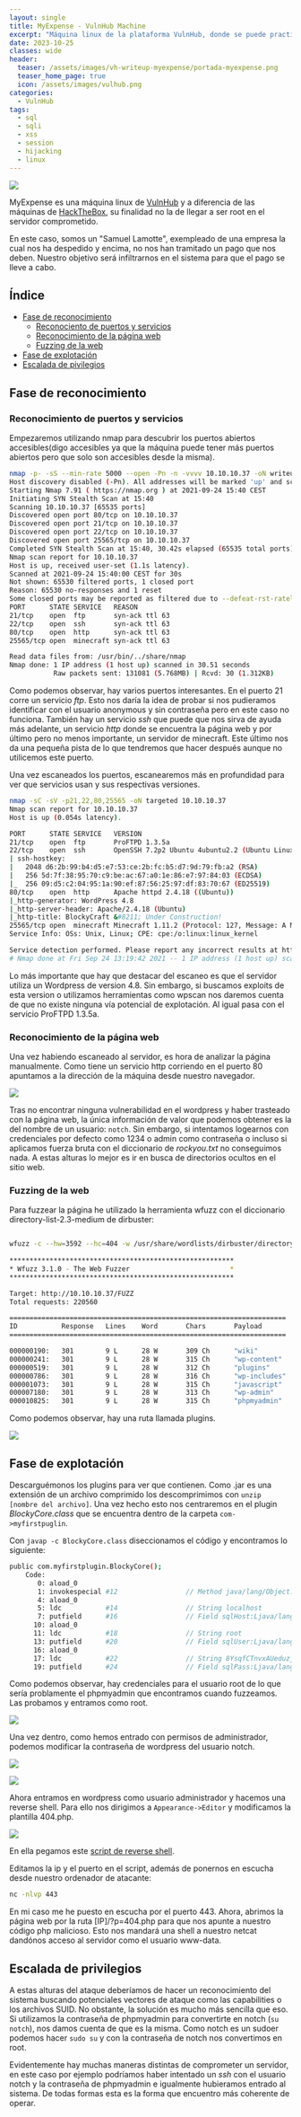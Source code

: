 ```yaml
---
layout: single
title: MyExpense - VulnHub Machine
excerpt: "Máquina linux de la plataforma VulnHub, donde se puede practicar XSS y SQLI"
date: 2023-10-25
classes: wide
header:
  teaser: /assets/images/vh-writeup-myexpense/portada-myexpense.png
  teaser_home_page: true
  icon: /assets/images/vulhub.png
categories:
  - VulnHub
tags:
  - sql
  - sqli
  - xss
  - session
  - hijacking
  - linux
---
```

![](/assets/images/vh-writeup-myexpense/portada-myexpense.png)

MyExpense es una máquina linux de [VulnHub](https://www.vulnhub.com/entry/myexpense-1,405/#top) y a diferencia de las máquinas de [HackTheBox](https://www.hackthebox.com/), su finalidad no la de llegar a ser root en el servidor comprometido.

En este caso, somos un "Samuel Lamotte", exempleado de una empresa la cual nos ha despedido y encima, no nos han tramitado un pago que nos deben. Nuestro objetivo será infiltrarnos en el sistema para que el pago se lleve a cabo.

## Índice
* [Fase de reconocimiento](#reconocimiento)
  * [Reconociento de puertos y servicios](#reconocimiento)
  * [Reconocimiento de la página web](#reconocimiento-web)
  * [Fuzzing de la web](#fuzzing)
* [Fase de explotación](#explotacion)
* [Escalada de pivilegios](#escalada)

<a id="reconocimiento"></a>
## Fase de reconocimiento

### Reconocimiento de puertos y servicios


Empezaremos utilizando nmap para descubrir los puertos abiertos accesibles(digo accesibles ya que la máquina puede tener más puertos abiertos pero que solo son accesibles desde la misma).
```bash
nmap -p- -sS --min-rate 5000 --open -Pn -n -vvvv 10.10.10.37 -oN writeup-scan-ports
Host discovery disabled (-Pn). All addresses will be marked 'up' and scan times will be slower.
Starting Nmap 7.91 ( https://nmap.org ) at 2021-09-24 15:40 CEST
Initiating SYN Stealth Scan at 15:40
Scanning 10.10.10.37 [65535 ports]
Discovered open port 80/tcp on 10.10.10.37
Discovered open port 21/tcp on 10.10.10.37
Discovered open port 22/tcp on 10.10.10.37
Discovered open port 25565/tcp on 10.10.10.37
Completed SYN Stealth Scan at 15:40, 30.42s elapsed (65535 total ports)
Nmap scan report for 10.10.10.37
Host is up, received user-set (1.1s latency).
Scanned at 2021-09-24 15:40:00 CEST for 30s
Not shown: 65530 filtered ports, 1 closed port
Reason: 65530 no-responses and 1 reset
Some closed ports may be reported as filtered due to --defeat-rst-ratelimit
PORT      STATE SERVICE   REASON
21/tcp    open  ftp       syn-ack ttl 63
22/tcp    open  ssh       syn-ack ttl 63
80/tcp    open  http      syn-ack ttl 63
25565/tcp open  minecraft syn-ack ttl 63

Read data files from: /usr/bin/../share/nmap
Nmap done: 1 IP address (1 host up) scanned in 30.51 seconds
           Raw packets sent: 131081 (5.768MB) | Rcvd: 30 (1.312KB)
```

Como podemos observar, hay varios puertos interesantes. En el puerto 21 corre un servicio *ftp*. Esto nos daría la idea de probar si nos pudieramos identificar con el usuario anonymous y sin contraseña pero en este caso no funciona. También hay un servicio *ssh* que puede que nos sirva de ayuda más adelante, un servicio *http* donde se encuentra la página web y por último pero no menos importante, un servidor de minecraft. Este último nos da una pequeña pista de lo que tendremos que hacer después aunque no utilicemos este puerto.

Una vez escaneados los puertos, escanearemos más en profundidad para ver que servicios usan y sus respectivas versiones.

```bash
nmap -sC -sV -p21,22,80,25565 -oN targeted 10.10.10.37
Nmap scan report for 10.10.10.37
Host is up (0.054s latency).

PORT      STATE SERVICE   VERSION
21/tcp    open  ftp       ProFTPD 1.3.5a
22/tcp    open  ssh       OpenSSH 7.2p2 Ubuntu 4ubuntu2.2 (Ubuntu Linux; protocol 2.0)
| ssh-hostkey: 
|   2048 d6:2b:99:b4:d5:e7:53:ce:2b:fc:b5:d7:9d:79:fb:a2 (RSA)
|   256 5d:7f:38:95:70:c9:be:ac:67:a0:1e:86:e7:97:84:03 (ECDSA)
|_  256 09:d5:c2:04:95:1a:90:ef:87:56:25:97:df:83:70:67 (ED25519)
80/tcp    open  http      Apache httpd 2.4.18 ((Ubuntu))
|_http-generator: WordPress 4.8
|_http-server-header: Apache/2.4.18 (Ubuntu)
|_http-title: BlockyCraft &#8211; Under Construction!
25565/tcp open  minecraft Minecraft 1.11.2 (Protocol: 127, Message: A Minecraft Server, Users: 0/20)
Service Info: OSs: Unix, Linux; CPE: cpe:/o:linux:linux_kernel

Service detection performed. Please report any incorrect results at https://nmap.org/submit/ .
# Nmap done at Fri Sep 24 13:19:42 2021 -- 1 IP address (1 host up) scanned in 11.28 seconds

```

Lo más importante que hay que destacar del escaneo es que el servidor utiliza un Wordpress de version 4.8. Sin embargo, si buscamos exploits de esta version o utilizamos herramientas como wpscan nos daremos cuenta de que no existe ninguna vía potencial de explotación. Al igual pasa con el servicio ProFTPD 1.3.5a.

<a id="reconocimiento-web"></a>
### Reconocimiento de la página web


Una vez habiendo escaneado al servidor, es hora de analizar la página manualmente. Como tiene un servicio http corriendo en el puerto 80 apuntamos a la dirección de la máquina desde nuestro navegador.

![](/assets/images/htb-writeup-blocky/pg-principal.PNG)

Tras no encontrar ninguna vulnerabilidad en el wordpress y haber trasteado con la página web, la única información de valor que podemos obtener es la del nombre de un usuario: ```notch```. Sin embargo, si intentamos logearnos con credenciales por defecto como 1234 o admin como contraseña o incluso si aplicamos fuerza bruta con el diccionario de *rockyou.txt* no conseguimos nada. A estas alturas lo mejor es ir en busca de directorios ocultos en el sitio web.

<a id="fuzzing"></a>
### Fuzzing de la web

Para fuzzear la página he utilizado la herramienta wfuzz con el diccionario directory-list-2.3-medium de dirbuster:

```bash

wfuzz -c --hw=3592 --hc=404 -w /usr/share/wordlists/dirbuster/directory-list-2.3-medium.txt 10.10.10.37/FUZZ
 
********************************************************
* Wfuzz 3.1.0 - The Web Fuzzer                         *
********************************************************

Target: http://10.10.10.37/FUZZ
Total requests: 220560

=====================================================================
ID           Response   Lines    Word       Chars       Payload        
=====================================================================

000000190:   301        9 L      28 W       309 Ch      "wiki"                            
000000241:   301        9 L      28 W       315 Ch      "wp-content"                           
000000519:   301        9 L      28 W       312 Ch      "plugins"                                
000000786:   301        9 L      28 W       316 Ch      "wp-includes"                    
000001073:   301        9 L      28 W       315 Ch      "javascript"
000007180:   301        9 L      28 W       313 Ch      "wp-admin"                               
000010825:   301        9 L      28 W       315 Ch      "phpmyadmin"
```

Como podemos observar, hay una ruta llamada plugins. 

<a id="explotacion"></a>

![](/assets/images/htb-writeup-blocky/plugins.PNG)

## Fase de explotación

Descarguémonos los plugins para ver que contienen. Como .jar es una extensión de un archivo comprimido los descomprimimos con ```unzip [nombre del archivo]```. 
Una vez hecho esto nos centraremos en el plugin *BlockyCore.class* que se encuentra dentro de la carpeta ```com->myfirstpuglin```.

Con ```javap -c BlockyCore.class``` diseccionamos el código y encontramos lo siguiente:

```bash
public com.myfirstplugin.BlockyCore();
    Code:
       0: aload_0
       1: invokespecial #12                 // Method java/lang/Object."<init>":()V
       4: aload_0
       5: ldc           #14                 // String localhost
       7: putfield      #16                 // Field sqlHost:Ljava/lang/String;
      10: aload_0
      11: ldc           #18                 // String root
      13: putfield      #20                 // Field sqlUser:Ljava/lang/String;
      16: aload_0
      17: ldc           #22                 // String 8YsqfCTnvxAUeduzjNSXe22
      19: putfield      #24                 // Field sqlPass:Ljava/lang/String;
```

Como podemos observar, hay credenciales para el usuario root de lo que sería problamente el phpmyadmin que encontramos cuando fuzzeamos. Las probamos y entramos como root.

![](/assets/images/htb-writeup-blocky/phpmyadmin-login.PNG)

Una vez dentro, como hemos entrado con permisos de administrador, podemos modificar la contraseña de wordpress del usuario notch.

![](/assets/images/htb-writeup-blocky/phpmyadmin-change1.PNG)

![](/assets/images/htb-writeup-blocky/phpmyadmin-change2.PNG)

Ahora entramos en wordpress como usuario administrador y hacemos una reverse shell. Para ello nos dirigimos a ```Appearance->Editor``` y modificamos la plantilla 404.php.

![](/assets/images/htb-writeup-blocky/wp-login_reverse_shell.PNG)

En ella pegamos este <a href="https://github.com/jivoi/pentest/blob/master/shell/rshell.php" target="_blank">script de reverse shell</a>.

Editamos la ip y el puerto en el script, además de ponernos en escucha desde nuestro ordenador de atacante:

```bash
nc -nlvp 443 
```
En mi caso me he puesto en escucha por el puerto 443. Ahora, abrimos la página web por la ruta [IP]/?p=404.php para que nos apunte a nuestro código php malicioso. Esto nos mandará una shell a nuestro netcat dandónos acceso al servidor como el usuario www-data.


<a id="escalada"></a>

## Escalada de privilegios

A estas alturas del ataque deberíamos de hacer un reconocimiento del sistema buscando potenciales vectores de ataque como las capabilities o los archivos SUID. No obstante, la solución es mucho más sencilla que eso. Si utilizamos la contraseña de phpmyadmin para convertirte en notch (```su notch```), nos damos cuenta de que es la misma. Como notch es un sudoer podemos hacer ```sudo su``` y con la contraseña de notch nos convertimos en root.


Evidentemente hay muchas maneras distintas de comprometer un servidor, en este caso por ejemplo podríamos haber intentado un *ssh* con el usuario notch y la contraseña de phpmyadmin e igualmente hubieramos entrado al sistema. De todas formas esta es la forma que encuentro más coherente de operar.
